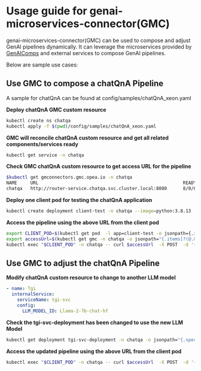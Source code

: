 # Usage guide for genai-microservices-connector(GMC)

genai-microservices-connector(GMC) can be used to compose and adjust GenAI pipelines dynamically. It can leverage the microservices provided
by [GenAIComps](https://github.com/opea-project/GenAIComps) and external services to compose GenAI pipelines.

Below are sample use cases:

## Use GMC to compose a chatQnA Pipeline

A sample for chatQnA can be found at config/samples/chatQnA_xeon.yaml

**Deploy chatQnA GMC custom resource**

```sh
kubectl create ns chatqa
kubectl apply -f $(pwd)/config/samples/chatQnA_xeon.yaml
```

**GMC will reconcile chatQnA custom resource and get all related components/services ready**

```sh
kubectl get service -n chatqa
```

**Check GMC chatQnA custom resource to get access URL for the pipeline**

```bash
$kubectl get gmconnectors.gmc.opea.io -n chatqa
NAME     URL                                                      READY     AGE
chatqa   http://router-service.chatqa.svc.cluster.local:8080      8/0/8     3m
```

**Deploy one client pod for testing the chatQnA application**

```bash
kubectl create deployment client-test -n chatqa --image=python:3.8.13 -- sleep infinity
```

**Access the pipeline using the above URL from the client pod**

```bash
export CLIENT_POD=$(kubectl get pod  -l app=client-test -o jsonpath={.items..metadata.name})
export accessUrl=$(kubectl get gmc -n chatqa -o jsonpath="{.items[?(@.metadata.name=='chatqa')].status.accessUrl}")
kubectl exec "$CLIENT_POD" -n chatqa -- curl $accessUrl  -X POST  -d '{"text":"What is the revenue of Nike in 2023?","parameters":{"max_new_tokens":17, "do_sample": true}}' -H 'Content-Type: application/json'
```

## Use GMC to adjust the chatQnA Pipeline

**Modify chatQnA custom resource to change to another LLM model**

```yaml
- name: Tgi
  internalService:
    serviceName: tgi-svc
    config:
      LLM_MODEL_ID: Llama-2-7b-chat-hf
```

**Check the tgi-svc-deployment has been changed to use the new LLM Model**

```sh
kubectl get deployment tgi-svc-deployment -n chatqa -o jsonpath="{.spec.template.spec.containers[*].env[?(@.name=='LLM_MODEL_ID')].value}"
```

**Access the updated pipeline using the above URL from the client pod**

```bash
kubectl exec "$CLIENT_POD" -n chatqa -- curl $accessUrl  -X POST  -d '{"text":"What is the revenue of Nike in 2023?","parameters":{"max_new_tokens":17, "do_sample": true}}' -H 'Content-Type: application/json'
```
